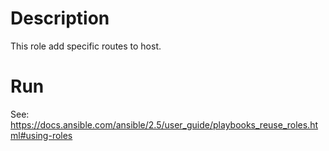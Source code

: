 # Description
This role add specific routes to host.

# Run
See: https://docs.ansible.com/ansible/2.5/user_guide/playbooks_reuse_roles.html#using-roles

